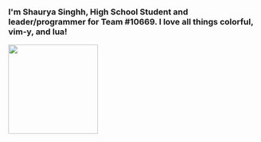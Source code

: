 ### I'm Shaurya Singhh, High School Student and leader/programmer for Team #10669. I love all things colorful, vim-y, and lua!

<img height="180em" src="https://github-readme-stats.vercel.app/api?username=shaunsingh&show_icons=true&hide_border=true&&count_private=true&include_all_commits=true" />
